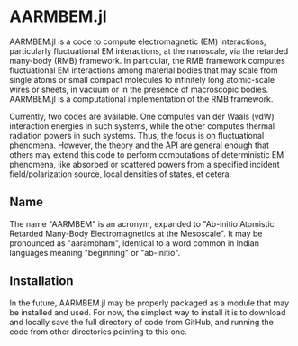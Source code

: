 # AARMBEM.jl

AARMBEM.jl is a code to compute electromagnetic (EM) interactions,
particularly fluctuational EM interactions, at the nanoscale, via the
retarded many-body (RMB) framework. In particular, the RMB framework
computes fluctuational EM interactions among material bodies that may
scale from single atoms or small compact molecules to infinitely long
atomic-scale wires or sheets, in vacuum or in the presence of
macroscopic bodies. AARMBEM.jl is a computational implementation of
the RMB framework.

Currently, two codes are available. One computes van der Waals (vdW)
interaction energies in such systems, while the other computes thermal
radiation powers in such systems. Thus, the focus is on fluctuational
phenomena. However, the theory and the API are general enough that
others may extend this code to perform computations of deterministic
EM phenomena, like absorbed or scattered powers from a specified
incident field/polarization source, local densities of states, et
cetera.

## Name

The name "AARMBEM" is an acronym, expanded to "Ab-initio Atomistic
Retarded Many-Body Electromagnetics at the Mesoscale". It may be
pronounced as "aarambham", identical to a word common in Indian
languages meaning "beginning" or "ab-initio".

## Installation

In the future, AARMBEM.jl may be properly packaged as a module that
may be installed and used. For now, the simplest way to install it is
to download and locally save the full directory of code from GitHub,
and running the code from other directories pointing to this one.